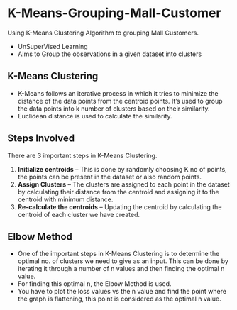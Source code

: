 # K-Means-Grouping-Mall-Customer
Using K-Means Clustering Algorithm to grouping Mall Customers.
- UnSuperVised Learning
- Aims to Group the observations in a given dataset into clusters

## K-Means Clustering
- K-Means follows an iterative process in which it tries to minimize the distance of the data points from the centroid points. It’s used to group the data points into k number of clusters based on their similarity.
- Euclidean distance is used to calculate the similarity.

## Steps Involved
There are 3 important steps in K-Means Clustering.

1. **Initialize centroids** – This is done by randomly choosing K no of points, the points can be present in the dataset or also random points.
2. **Assign Clusters** – The clusters are assigned to each point in the dataset by calculating their distance from the centroid and assigning it to the centroid with minimum distance.
3. **Re-calculate the centroids** – Updating the centroid by calculating the centroid of each cluster we have created.
## Elbow Method
- One of the important steps in K-Means Clustering is to determine the optimal no. of clusters we need to give as an input. This can be done by iterating it through a number of n values and then finding the optimal n value.
- For finding this optimal n, the Elbow Method is used.
- You have to plot the loss values vs the n value and find the point where the graph is flattening, this point is considered as the optimal n value.
